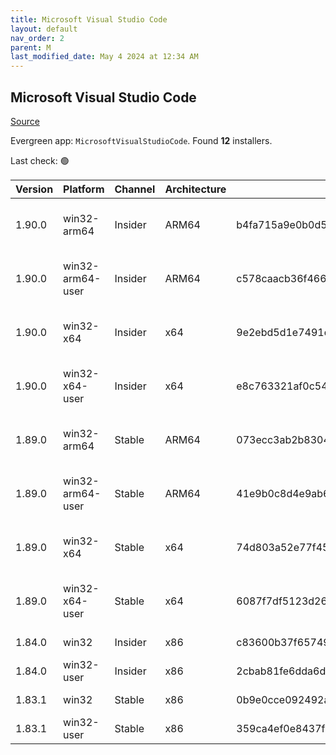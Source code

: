 ```yaml
---
title: Microsoft Visual Studio Code
layout: default
nav_order: 2
parent: M
last_modified_date: May 4 2024 at 12:34 AM
---
```


## Microsoft Visual Studio Code

[Source](https://code.visualstudio.com)

Evergreen app: `MicrosoftVisualStudioCode`. Found **12** installers.

Last check: 🟢

| Version | Platform         | Channel | Architecture | Sha256                                                           | URI                                                                                                                                                                                                                                                                                                            |
| ------- | ---------------- | ------- | ------------ | ---------------------------------------------------------------- | -------------------------------------------------------------------------------------------------------------------------------------------------------------------------------------------------------------------------------------------------------------------------------------------------------------- |
| 1.90.0  | win32-arm64      | Insider | ARM64        | b4fa715a9e0b0d524095ac042398fd9a5cc8f4f66d8abcdfb7c463881454c9f7 | [https://vscode.download.prss.microsoft.com/dbazure/download/insider/816c6f7d7bc4da9796cd19ac6b122b6e26f50d7f/VSCodeSetup-arm64-1.90.0-insider.exe](https://vscode.download.prss.microsoft.com/dbazure/download/insider/816c6f7d7bc4da9796cd19ac6b122b6e26f50d7f/VSCodeSetup-arm64-1.90.0-insider.exe)         |
| 1.90.0  | win32-arm64-user | Insider | ARM64        | c578caacb36f466208fc8cd1918ea86a86d1d25d0a62ca215af9dcc966f1cea9 | [https://vscode.download.prss.microsoft.com/dbazure/download/insider/816c6f7d7bc4da9796cd19ac6b122b6e26f50d7f/VSCodeUserSetup-arm64-1.90.0-insider.exe](https://vscode.download.prss.microsoft.com/dbazure/download/insider/816c6f7d7bc4da9796cd19ac6b122b6e26f50d7f/VSCodeUserSetup-arm64-1.90.0-insider.exe) |
| 1.90.0  | win32-x64        | Insider | x64          | 9e2ebd5d1e7491dd043cb65b240f790f65d097bf22e3adafa52bbd0aa656b64e | [https://vscode.download.prss.microsoft.com/dbazure/download/insider/816c6f7d7bc4da9796cd19ac6b122b6e26f50d7f/VSCodeSetup-x64-1.90.0-insider.exe](https://vscode.download.prss.microsoft.com/dbazure/download/insider/816c6f7d7bc4da9796cd19ac6b122b6e26f50d7f/VSCodeSetup-x64-1.90.0-insider.exe)             |
| 1.90.0  | win32-x64-user   | Insider | x64          | e8c763321af0c540b67b539b2718ac88aa42bab862f80e0ef60bacf855994af0 | [https://vscode.download.prss.microsoft.com/dbazure/download/insider/816c6f7d7bc4da9796cd19ac6b122b6e26f50d7f/VSCodeUserSetup-x64-1.90.0-insider.exe](https://vscode.download.prss.microsoft.com/dbazure/download/insider/816c6f7d7bc4da9796cd19ac6b122b6e26f50d7f/VSCodeUserSetup-x64-1.90.0-insider.exe)     |
| 1.89.0  | win32-arm64      | Stable  | ARM64        | 073ecc3ab2b830435f7eac65eca3c33b95bb4ced7c83bcb8118c333605e5c426 | [https://vscode.download.prss.microsoft.com/dbazure/download/stable/b58957e67ee1e712cebf466b995adf4c5307b2bd/VSCodeSetup-arm64-1.89.0.exe](https://vscode.download.prss.microsoft.com/dbazure/download/stable/b58957e67ee1e712cebf466b995adf4c5307b2bd/VSCodeSetup-arm64-1.89.0.exe)                           |
| 1.89.0  | win32-arm64-user | Stable  | ARM64        | 41e9b0c8d4e9ab6f9f6cc814f5e89c2ed6241f352fbbbb13d7a1ff1724766ebb | [https://vscode.download.prss.microsoft.com/dbazure/download/stable/b58957e67ee1e712cebf466b995adf4c5307b2bd/VSCodeUserSetup-arm64-1.89.0.exe](https://vscode.download.prss.microsoft.com/dbazure/download/stable/b58957e67ee1e712cebf466b995adf4c5307b2bd/VSCodeUserSetup-arm64-1.89.0.exe)                   |
| 1.89.0  | win32-x64        | Stable  | x64          | 74d803a52e77f45365bbd645c6de3373c05de45e04fe47c20603fd8d7bc9ba26 | [https://vscode.download.prss.microsoft.com/dbazure/download/stable/b58957e67ee1e712cebf466b995adf4c5307b2bd/VSCodeSetup-x64-1.89.0.exe](https://vscode.download.prss.microsoft.com/dbazure/download/stable/b58957e67ee1e712cebf466b995adf4c5307b2bd/VSCodeSetup-x64-1.89.0.exe)                               |
| 1.89.0  | win32-x64-user   | Stable  | x64          | 6087f7df5123d26cc7f55f5295108e02d5c3ea8b763068bebfbbacd9f5b286b1 | [https://vscode.download.prss.microsoft.com/dbazure/download/stable/b58957e67ee1e712cebf466b995adf4c5307b2bd/VSCodeUserSetup-x64-1.89.0.exe](https://vscode.download.prss.microsoft.com/dbazure/download/stable/b58957e67ee1e712cebf466b995adf4c5307b2bd/VSCodeUserSetup-x64-1.89.0.exe)                       |
| 1.84.0  | win32            | Insider | x86          | c83600b37f65749ea9e16496847bbfd967dece2472cee7d8011ae719e2633c18 | [https://az764295.vo.msecnd.net/insider/0c36b92c82064882a228487040187cfc13669c0f/VSCodeSetup-ia32-1.84.0-insider.exe](https://az764295.vo.msecnd.net/insider/0c36b92c82064882a228487040187cfc13669c0f/VSCodeSetup-ia32-1.84.0-insider.exe)                                                                     |
| 1.84.0  | win32-user       | Insider | x86          | 2cbab81fe6dda6dfb07751707107db95ba7afa0a6ada65a1df78a04eef0aadf5 | [https://az764295.vo.msecnd.net/insider/0c36b92c82064882a228487040187cfc13669c0f/VSCodeUserSetup-ia32-1.84.0-insider.exe](https://az764295.vo.msecnd.net/insider/0c36b92c82064882a228487040187cfc13669c0f/VSCodeUserSetup-ia32-1.84.0-insider.exe)                                                             |
| 1.83.1  | win32            | Stable  | x86          | 0b9e0cce092492a88cdaf12048e3630290944b051f3194c5ca3d6b7012f05e7f | [https://az764295.vo.msecnd.net/stable/a6606b6ca720bca780c2d3c9d4cc3966ff2eca12/VSCodeSetup-ia32-1.83.1.exe](https://az764295.vo.msecnd.net/stable/a6606b6ca720bca780c2d3c9d4cc3966ff2eca12/VSCodeSetup-ia32-1.83.1.exe)                                                                                       |
| 1.83.1  | win32-user       | Stable  | x86          | 359ca4ef0e8437f7e5183a97a9d79834463a3df88bb10c82c48cc2bd53b8a7e5 | [https://az764295.vo.msecnd.net/stable/a6606b6ca720bca780c2d3c9d4cc3966ff2eca12/VSCodeUserSetup-ia32-1.83.1.exe](https://az764295.vo.msecnd.net/stable/a6606b6ca720bca780c2d3c9d4cc3966ff2eca12/VSCodeUserSetup-ia32-1.83.1.exe)                                                                               |
